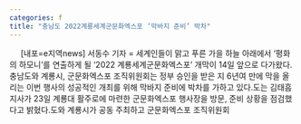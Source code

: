 ```yaml
---
categories: f
title: "충남도 2022계룡세계군문화엑스포 ‘막바지 준비’ 박차"
---
```

&nbsp;&nbsp;&nbsp;&nbsp; [내포=e지역news] 서동수 기자 = 세계인들이 맑고 푸른 가을 하늘 아래에서 ‘평화의 하모니’를 연출하게 될 ‘2022 계룡세계군문화엑스포’ 개막이 14일 앞으로 다가왔다.충남도와 계룡시, 군문화엑스포 조직위원회는 정부 승인을 받은 지 6년여 만에 막을 올리는 이번 행사의 성공적인 개최를 위해 막바지 준비에 박차를 가하고 있다.도는 김태흠 지사가 23일 계룡대 활주로에 마련한 군문화엑스포 행사장을 방문, 준비 상황을 점검했다고 밝혔다.도와 계룡시가 공동 주최하고 군문화엑스포 조직위원회